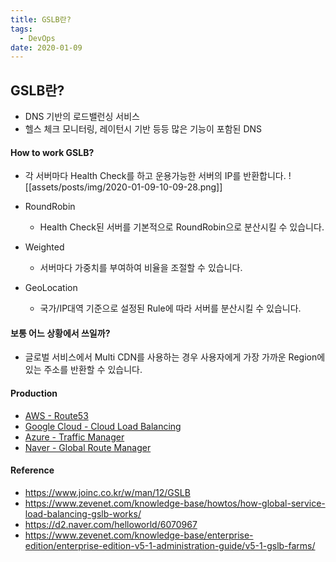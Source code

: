```yaml
---
title: GSLB란?
tags:
  - DevOps
date: 2020-01-09
---
```


## GSLB란?
- DNS 기반의 로드밸런싱 서비스
- 헬스 체크 모니터링, 레이턴시 기반 등등 많은 기능이 포함된 DNS

#### How to work GSLB?
- 각 서버마다 Health Check를 하고 운용가능한 서버의 IP를 반환합니다.
![[assets/posts/img/2020-01-09-10-09-28.png]]

- RoundRobin
  - Health Check된 서버를 기본적으로 RoundRobin으로 분산시킬 수 있습니다.
- Weighted
  - 서버마다 가중치를 부여하여 비율을 조절할 수 있습니다.
- GeoLocation
  - 국가/IP대역 기준으로 설정된 Rule에 따라 서버를 분산시킬 수 있습니다.

#### 보통 어느 상황에서 쓰일까?
- 글로벌 서비스에서 Multi CDN를 사용하는 경우 사용자에게 가장 가까운 Region에 있는 주소를 반환할 수 있습니다.

#### Production
- [AWS - Route53](https://docs.aws.amazon.com/ko_kr/Route53/latest/DeveloperGuide/Welcome.html)
- [Google Cloud - Cloud Load Balancing](https://cloud.google.com/load-balancing/?hl=ko)
- [Azure - Traffic Manager](https://azure.microsoft.com/ko-kr/services/traffic-manager/)
- [Naver - Global Route Manager](https://blog.naver.com/n_cloudplatform/221206343859)

#### Reference
- <https://www.joinc.co.kr/w/man/12/GSLB>
- <https://www.zevenet.com/knowledge-base/howtos/how-global-service-load-balancing-gslb-works/>
- <https://d2.naver.com/helloworld/6070967>
- <https://www.zevenet.com/knowledge-base/enterprise-edition/enterprise-edition-v5-1-administration-guide/v5-1-gslb-farms/>